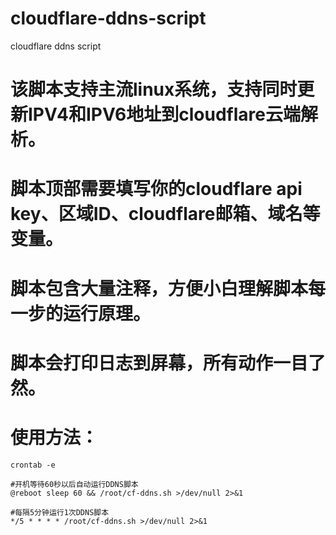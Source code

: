 # cloudflare-ddns-script
cloudflare ddns script
# 该脚本支持主流linux系统，支持同时更新IPV4和IPV6地址到cloudflare云端解析。
# 脚本顶部需要填写你的cloudflare api key、区域ID、cloudflare邮箱、域名等变量。
# 脚本包含大量注释，方便小白理解脚本每一步的运行原理。
# 脚本会打印日志到屏幕，所有动作一目了然。

# 使用方法：
```
crontab -e

#开机等待60秒以后自动运行DDNS脚本
@reboot sleep 60 && /root/cf-ddns.sh >/dev/null 2>&1

#每隔5分钟运行1次DDNS脚本
*/5 * * * * /root/cf-ddns.sh >/dev/null 2>&1
```
